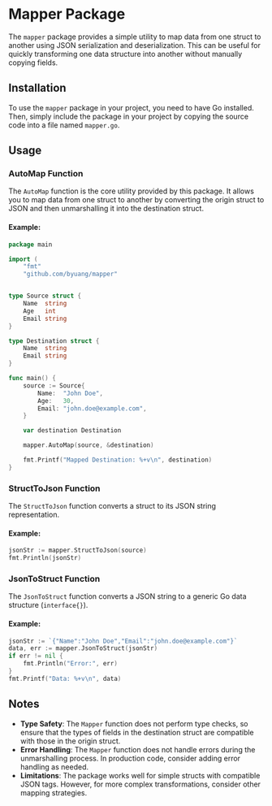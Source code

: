 
# Mapper Package

The `mapper` package provides a simple utility to map data from one struct to another using JSON serialization and deserialization. This can be useful for quickly transforming one data structure into another without manually copying fields.

## Installation

To use the `mapper` package in your project, you need to have Go installed. Then, simply include the package in your project by copying the source code into a file named `mapper.go`.

## Usage

### AutoMap Function

The `AutoMap` function is the core utility provided by this package. It allows you to map data from one struct to another by converting the origin struct to JSON and then unmarshalling it into the destination struct.

#### Example:

```go
package main

import (
    "fmt"
    "github.com/byuang/mapper"


type Source struct {
    Name  string
    Age   int
    Email string
}

type Destination struct {
    Name  string
    Email string
}

func main() {
	source := Source{
		Name:  "John Doe",
		Age:   30,
		Email: "john.doe@example.com",
	}

    var destination Destination

    mapper.AutoMap(source, &destination)

    fmt.Printf("Mapped Destination: %+v\n", destination)
}
```

### StructToJson Function

The `StructToJson` function converts a struct to its JSON string representation.

#### Example:

```go
jsonStr := mapper.StructToJson(source)
fmt.Println(jsonStr)
```

### JsonToStruct Function

The `JsonToStruct` function converts a JSON string to a generic Go data structure (`interface{}`).

#### Example:

```go
jsonStr := `{"Name":"John Doe","Email":"john.doe@example.com"}`
data, err := mapper.JsonToStruct(jsonStr)
if err != nil {
    fmt.Println("Error:", err)
}
fmt.Printf("Data: %+v\n", data)
```

## Notes

- **Type Safety**: The `Mapper` function does not perform type checks, so ensure that the types of fields in the destination struct are compatible with those in the origin struct.
- **Error Handling**: The `Mapper` function does not handle errors during the unmarshalling process. In production code, consider adding error handling as needed.
- **Limitations**: The package works well for simple structs with compatible JSON tags. However, for more complex transformations, consider other mapping strategies.
